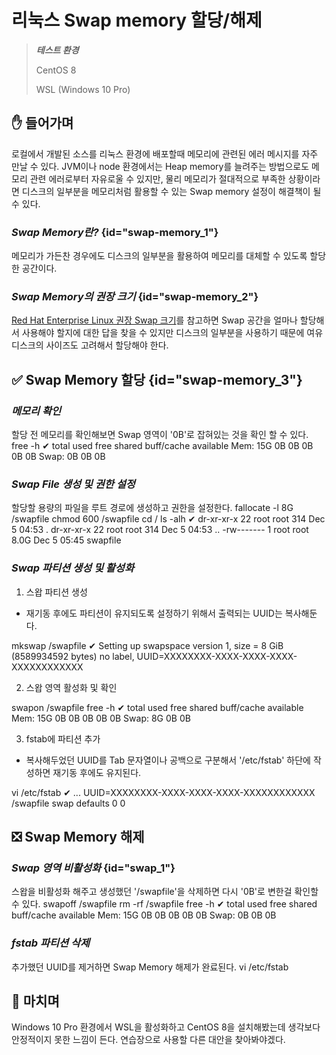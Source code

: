 # 리눅스 Swap memory 할당/해제

> ***테스트 환경***
>
> CentOS 8
> 
> WSL (Windows 10 Pro)

## ✋ 들어가며
로컬에서 개발된 소스를 리눅스 환경에 배포할때 메모리에 관련된 에러 메시지를 자주 만날 수 있다. JVM이나 node 환경에서는 Heap memory를 늘려주는 방법으로도 메모리 관련 에러로부터 자유로울 수 있지만, 물리 메모리가 절대적으로 부족한 상황이라면 디스크의 일부분을 메모리처럼 활용할 수 있는 Swap memory 설정이 해결책이 될 수 있다.

### ***Swap Memory란?*** {id="swap-memory_1"}
메모리가 가든찬 경우에도 디스크의 일부분을 활용하여 메모리를 대체할 수 있도록 할당한 공간이다.

### ***Swap Memory의 권장 크기***  {id="swap-memory_2"}
[Red Hat Enterprise Linux 권장 Swap 크기](https://access.redhat.com/ko/solutions/744483)를 참고하면 Swap 공간을 얼마나 할당해서 사용해야 할지에 대한 답을 찾을 수 있지만 디스크의 일부분을 사용하기 때문에 여유 디스크의 사이즈도 고려해서 할당해야 한다.


## ✅ Swap Memory 할당 {id="swap-memory_3"}

### ***메모리 확인***
할당 전 메모리를 확인해보면 Swap 영역이 '0B'로 잡혀있는 것을 확인 할 수 있다.
<code-block lang="sh">
free -h
</code-block>
<code-block lang="sh">
✔
              total        used        free      shared  buff/cache   available
Mem:            15G          0B          0B          0B          0B          0B
Swap:            0B          0B          0B
</code-block>

### ***Swap File 생성 및 권한 설정***
할당할 용량의 파일을 루트 경로에 생성하고 권한을 설정한다.
<code-block lang="sh">
fallocate -l 8G /swapfile
chmod 600 /swapfile
cd /
ls -alh
</code-block>
<code-block lang="sh">
✔
dr-xr-xr-x  22 root    root     314 Dec  5 04:53 .
dr-xr-xr-x  22 root    root     314 Dec  5 04:53 ..
-rw-------   1 root    root    8.0G Dec  5 05:45 swapfile
</code-block>

### ***Swap 파티션 생성 및 활성화***

1. 스왑 파티션 생성
- 재기동 후에도 파티션이 유지되도록 설정하기 위해서 출력되는 UUID는 복사해둔다. 

<code-block lang="sh">
mkswap /swapfile
</code-block>
<code-block lang="sh">
✔
Setting up swapspace version 1, size = 8 GiB (8589934592 bytes)
no label, UUID=XXXXXXXX-XXXX-XXXX-XXXX-XXXXXXXXXXXX
</code-block>

2. 스왑 영역 활성화 및 확인
<code-block lang="sh">
swapon /swapfile
free -h
</code-block>
<code-block lang="sh">
✔
              total        used        free      shared  buff/cache   available
Mem:            15G          0B          0B          0B          0B          0B
Swap:            8G          0B          0B
</code-block>

3. fstab에 파티션 추가
- 복사해두었던 UUID를 Tab 문자열이나 공백으로 구분해서 '/etc/fstab' 하단에 작성하면 재기동 후에도 유지된다.
<code-block lang="sh">
vi /etc/fstab
</code-block>
<code-block lang="sh">
✔
...
UUID=XXXXXXXX-XXXX-XXXX-XXXX-XXXXXXXXXXXX /swapfile swap defaults 0 0
</code-block>


## ❎ Swap Memory 해제

### ***Swap 영역 비활성화*** {id="swap_1"}
스왑을 비활성화 해주고 생성했던 '/swapfile'을 삭제하면 다시 '0B'로 변한걸 확인할 수 있다.
<code-block lang="sh">
swapoff /swapfile
rm -rf /swapfile
free -h
</code-block>
<code-block lang="sh">
✔
              total        used        free      shared  buff/cache   available
Mem:            15G          0B          0B          0B          0B          0B
Swap:            0B          0B          0B
</code-block>

### ***fstab 파티션 삭제***
추가했던 UUID를 제거하면 Swap Memory 해제가 완료된다. 
<code-block lang="sh">
vi /etc/fstab
</code-block>


## 👋 마치며
Windows 10 Pro 환경에서 WSL을 활성화하고 CentOS 8을 설치해봤는데 생각보다 안정적이지 못한 느낌이 든다. 연습장으로 사용할 다른 대안을 찾아봐야겠다.

<br/>

<s id="github-comment"></s>